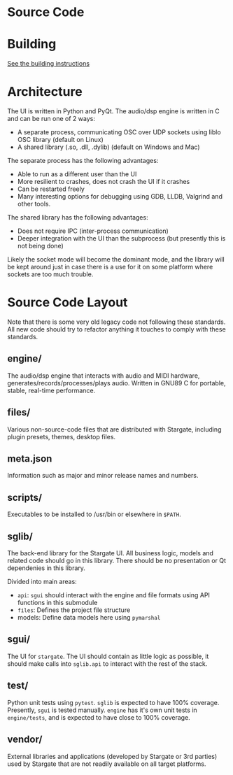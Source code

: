 # Source Code
# Building
[See the building instructions](../docs/building.md "Building")

# Architecture
The UI is written in Python and PyQt.  The audio/dsp engine is written in C
and can be run one of 2 ways:
- A separate process, communicating OSC over UDP sockets using
  liblo OSC library (default on Linux)
- A shared library (.so, .dll, .dylib) (default on Windows and Mac)

The separate process has the following advantages:
- Able to run as a different user than the UI
- More resilient to crashes, does not crash the UI if it crashes
- Can be restarted freely
- Many interesting options for debugging using GDB, LLDB, Valgrind and other
  tools.

The shared library has the following advantages:
- Does not require IPC (inter-process communication)
- Deeper integration with the UI than the subprocess (but presently this
  is not being done)

Likely the socket mode will become the dominant mode, and the library will be
kept around just in case there is a use for it on some platform where sockets
are too much trouble.

# Source Code Layout
Note that there is some very old legacy code not following these standards.
All new code should try to refactor anything it touches to comply with these
standards.

## engine/
The audio/dsp engine that interacts with audio and MIDI hardware,
generates/records/processes/plays audio.  Written in GNU89 C for
portable, stable, real-time performance.

## files/
Various non-source-code files that are distributed with Stargate, including
plugin presets, themes, desktop files.

## meta.json
Information such as major and minor release names and numbers.

## scripts/
Executables to be installed to /usr/bin or elsewhere in `$PATH`.

## sglib/
The back-end library for the Stargate UI.  All business logic, models
and related code should go in this library.  There should be no presentation
or Qt dependenies in this library.

Divided into main areas:
- `api`: `sgui` should interact with the engine and file formats using
  API functions in this submodule
- `files`: Defines the project file structure
- models: Define data models here using `pymarshal`

## sgui/
The UI for `stargate`.  The UI should contain as little logic as possible,
it should make calls into `sglib.api` to interact with the rest of the stack.

## test/
Python unit tests using `pytest`.  `sglib` is expected to have 100% coverage.
Presently, `sgui` is tested manually.  `engine` has it's own unit tests in
`engine/tests`, and is expected to have close to 100% coverage.

## vendor/
External libraries and applications (developed by Stargate or 3rd parties) used
by Stargate that are not readily available on all target platforms.

